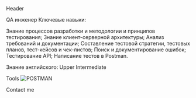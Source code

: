 Header

QA инженер
Ключевые навыки:

Знание процессов разработки и методологии и принципов тестирования;
Знание клиент-серверной архитектуры;
Анализ требований и документации;
Составление тестовой стратегии, тестовых планов, тест-кейсов и чек-листов;
Поиск и документирование ошибок;
Тестирование API;
Написание тестов в Postman.

Знание английского: Upper Intermediate

Tools
![POSTMAN](https://img.shields.io/badge/-POSTMAN-#ff6c37)

Contact me